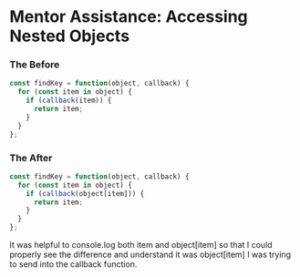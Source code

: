 # Mentor Assistance: Accessing Nested Objects

### The Before

```js
const findKey = function(object, callback) {
  for (const item in object) {
    if (callback(item)) {
      return item;
    }
  }
};
```

### The After

```js
const findKey = function(object, callback) {
  for (const item in object) {
    if (callback(object[item])) {
      return item;
    }
  }
};
```

It was helpful to console.log both item and object[item] so that I could properly see the difference and understand it was object[item] I was trying to send into the callback function.